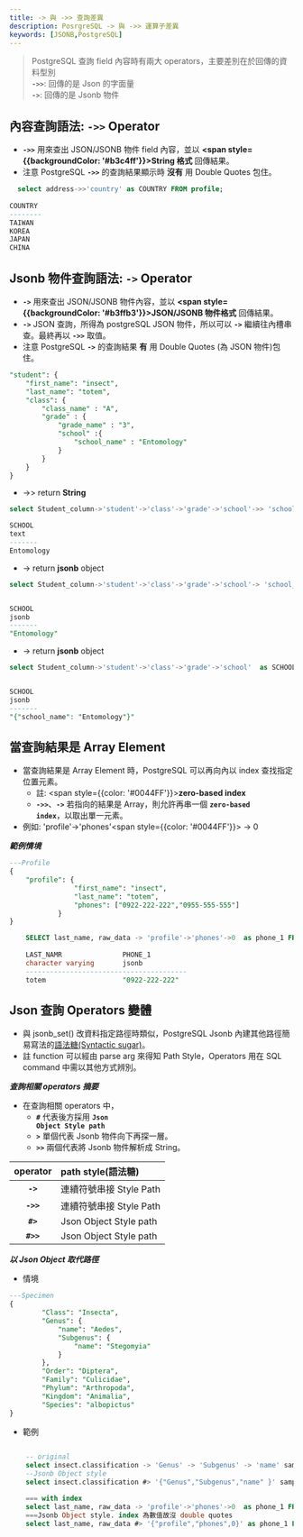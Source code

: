 ```yaml
---
title: -> 與 ->> 查詢差異
description: PosrgreSQL -> 與 ->> 運算子差異
keywords: [JSONB,PostgreSQL]
---
```


> PostgreSQL 查詢 field 內容時有兩大 operators，主要差別在於回傳的資料型別  
> <code>__->>__</code>: 回傳的是 Json 的字面量    
> <code>__->__</code>: 回傳的是 Jsonb 物件       


## 內容查詢語法: <code>__->>__</code> Operator
* <code>__->>__</code> 用來查出 JSON/JSONB 物件 field 內容，並以 __<span style={{backgroundColor: '#b3c4ff'}}>String 格式</span>__ 回傳結果。
* 注意 PostgreSQL <code>__->>__</code> 的查詢結果顯示時 __沒有__ 用 Double Quotes 包住。

```sql
  select address->>'country' as COUNTRY FROM profile;
  
COUNTRY
--------
TAIWAN
KOREA
JAPAN
CHINA
```


## Jsonb 物件查詢語法: <code>__->__</code> Operator
* <code>__->__</code> 用來查出 JSON/JSONB 物件內容，並以 __<span style={{backgroundColor: '#b3ffb3'}}>JSON/JSONB 物件格式</span>__ 回傳結果。
* <code>__->__</code> JSON 查詢，所得為 postgreSQL JSON 物件，所以可以 <code>__->__</code> 繼續往內槽串查。最終再以 <code>__->>__</code> 取值。
* 注意 PostgreSQL <code>__->__</code> 的查詢結果 __有__ 用 Double Quotes (為 JSON 物件)包住。


```sql
"student": {
	"first_name": "insect",
	"last_name": "totem",
	"class": {
		"class_name" : "A",
		"grade" : {
			"grade_name" : "3",
			"school" :{
				"school_name" : "Entomology"
			}
		}
	}
}
```

* ->> return __String__

```sql
select Student_column->'student'->'class'->'grade'->'school'->> 'school_name' as SCHOOL from Profile;

SCHOOL
text
-------
Entomology

```

* -> return __jsonb__ object

```sql
select Student_column->'student'->'class'->'grade'->'school'-> 'school_name' as SCHOOL from Profile;


SCHOOL
jsonb
-------
"Entomology"
```

* -> return __jsonb__ object

```sql
select Student_column->'student'->'class'->'grade'->'school'  as SCHOOL from Profile;


SCHOOL
jsonb
-------
"{"school_name": "Entomology"}"
```

## 當查詢結果是 Array Element
* 當查詢結果是 Array Element 時，PostgreSQL 可以再向內以 index 查找指定位置元素。  
    * 註: <span style={{color: '#0044FF'}}>__zero-based index__</span>
    * <code>__->>__</code>、<code>__->__</code> 若指向的結果是 Array，則允許再串一個 <code>__zero-based index__</code>，以取出單一元素。
* 例如: 'profile'->'phones'<span style={{color: '#0044FF'}}> -> 0 </span>

___範例情境___

```sql
---Profile
{
    "profile": {
                "first_name": "insect",
                "last_name": "totem",
                "phones": ["0922-222-222","0955-555-555"]
            }
}
```

```sql
    SELECT last_name, raw_data -> 'profile'->'phones'->0  as phone_1 FROM Student
      
    LAST_NAMR               PHONE_1  
    character varying       jsonb    
    ----------------------------------------
    totem                   "0922-222-222"  
```

## Json 查詢 Operators 變體
* 與 jsonb_set() 改資料指定路徑時類似，PostgreSQL Jsonb 內建其他路徑簡易寫法的[語法糖\(Syntactic sugar\)](./PostgreSQL_Jsonb_misc#syntax_sugar)。
* 註 function 可以經由 parse arg 來得知 Path Style，Operators 用在 SQL command 中需以其他方式辨別。

___查詢相關 operators 摘要___
* 在查詢相關 operators 中，
    * <code>__#__</code> 代表後方採用 <code>__Json Object Style path__</code>
    * <code>__>__</code> 單個代表 Jsonb 物件向下再探一層。
    * <code>__>>__</code> 兩個代表將 Jsonb 物件解析成 String。

| operator |  path style(語法糖) |
| :--: | :-- |
| <code>__->__</code> | 連續符號串接 Style Path |
| <code>__->>__</code> | 連續符號串接 Style Path |
| <code>__#>__</code> | Json Object Style path  |
| <code>__#>>__</code> | Json Object Style path |

___以 Json Object 取代路徑___

* 情境

```sql
---Specimen
{
        "Class": "Insecta",
        "Genus": {
            "name": "Aedes",
            "Subgenus": {
                "name": "Stegomyia"
            }
        },
        "Order": "Diptera",
        "Family": "Culicidae",
        "Phylum": "Arthropoda",
        "Kingdom": "Animalia",
        "Species": "albopictus"
}
```

* 範例

```sql
    
    -- original 
    select insect.classification -> 'Genus' -> 'Subgenus' -> 'name' sample_name  from insect_specimen insect;
    --Jsonb Object style
    select insect.classification #> '{"Genus","Subgenus","name" }' sample_name  from insect_specimen insect;

    === with index    
    select last_name, raw_data -> 'profile'->'phones'->0  as phone_1 FROM Student
    ===Jsonb Object style. index 為數值故沒 double quotes
    select last_name, raw_data #> '{"profile","phones",0}' as phone_1 FROM Student
```